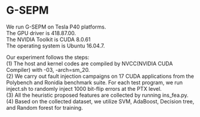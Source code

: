 # G-SEPM

We run G-SEPM on Tesla P40 platforms.   
The GPU driver is 418.87.00.  
The NVIDIA Toolkit is CUDA 8.0.61  
The operating system is Ubuntu 16.04.7.  
  
Our experiment follows the steps:  
(1)  The host and kernel codes are compiled by NVCC(NVIDIA CUDA Compiler) with -03, -arch=sm\_20.  
(2) We carry out fault injection campaigns on 17 CUDA applications from the Polybench and Ronidia benchmark suite.  For each test program, we run inject.sh to randomly inject 1000 bit-flip errors at the PTX level.   
(3)  All the heuristic proposed features are collected by running ins_fea.py.  
(4)  Based on the collected dataset, we utilize SVM, AdaBoost, Decision tree, and Random forest for training.  
